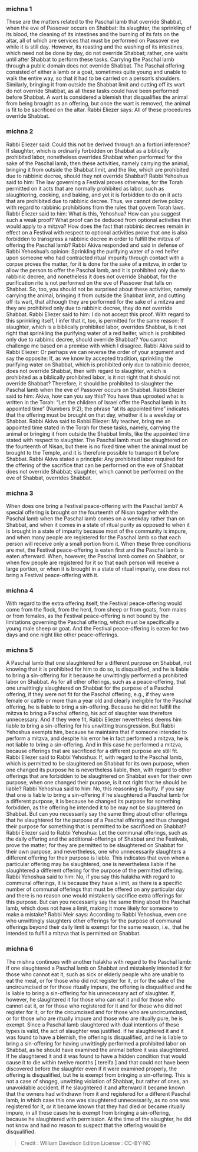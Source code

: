 
### michna 1
These are the matters related to the Paschal lamb that override Shabbat, when the eve of Passover occurs on Shabbat: Its slaughter, the sprinkling of its blood, the cleaning of its intestines and the burning of its fats on the altar, all of which are services that must be performed on Passover eve while it is still day. However, its roasting and the washing of its intestines, which need not be done by day, do not override Shabbat; rather, one waits until after Shabbat to perform these tasks. Carrying the Paschal lamb through a public domain does not override Shabbat. The Paschal offering consisted of either a lamb or a goat, sometimes quite young and unable to walk the entire way, so that it had to be carried on a person’s shoulders. Similarly, bringing it from outside the Shabbat limit and cutting off its wart do not override Shabbat, as all these tasks could have been performed before Shabbat. A wart is considered a blemish that disqualifies the animal from being brought as an offering, but once the wart is removed, the animal is fit to be sacrificed on the altar. Rabbi Eliezer says: All of these procedures override Shabbat.

### michna 2
Rabbi Eliezer said: Could this not be derived through an a fortiori inference? If slaughter, which is ordinarily forbidden on Shabbat as a biblically prohibited labor, nonetheless overrides Shabbat when performed for the sake of the Paschal lamb, then these activities, namely carrying the animal, bringing it from outside the Shabbat limit, and the like, which are prohibited due to rabbinic decree, should they not override Shabbat? Rabbi Yehoshua said to him: The law governing a Festival proves otherwise, for the Torah permitted on it acts that are normally prohibited as labor, such as slaughtering, cooking, and baking, and yet it is forbidden to do on it acts that are prohibited due to rabbinic decree. Thus, we cannot derive policy with regard to rabbinic prohibitions from the rules that govern Torah laws. Rabbi Eliezer said to him: What is this, Yehoshua? How can you suggest such a weak proof? What proof can be deduced from optional activities that would apply to a mitzva? How does the fact that rabbinic decrees remain in effect on a Festival with respect to optional activities prove that one is also forbidden to transgress a rabbinic decree in order to fulfill the mitzva of offering the Paschal lamb? Rabbi Akiva responded and said in defense of Rabbi Yehoshua’s opinion: Sprinkling the purifying water of a red heifer upon someone who had contracted ritual impurity through contact with a corpse proves the matter, for it is done for the sake of a mitzva, in order to allow the person to offer the Paschal lamb, and it is prohibited only due to rabbinic decree, and nonetheless it does not override Shabbat, for the purification rite is not performed on the eve of Passover that falls on Shabbat. So, too, you should not be surprised about these activities, namely carrying the animal, bringing it from outside the Shabbat limit, and cutting off its wart, that although they are performed for the sake of a mitzva and they are prohibited only due to rabbinic decree, they do not override Shabbat. Rabbi Eliezer said to him: I do not accept this proof. With regard to this sprinkling itself, I infer that it, too, is permitted for the same reason: If slaughter, which is a biblically prohibited labor, overrides Shabbat, is it not right that sprinkling the purifying water of a red heifer, which is prohibited only due to rabbinic decree, should override Shabbat? You cannot challenge me based on a premise with which I disagree. Rabbi Akiva said to Rabbi Eliezer: Or perhaps we can reverse the order of your argument and say the opposite: If, as we know by accepted tradition, sprinkling the purifying water on Shabbat, which is prohibited only due to rabbinic decree, does not override Shabbat, then with regard to slaughter, which is prohibited as a biblically prohibited labor, is it not right that it should not override Shabbat? Therefore, it should be prohibited to slaughter the Paschal lamb when the eve of Passover occurs on Shabbat. Rabbi Eliezer said to him: Akiva, how can you say this? You have thus uprooted what is written in the Torah: “Let the children of Israel offer the Paschal lamb in its appointed time” (Numbers 9:2); the phrase “at its appointed time” indicates that the offering must be brought on that day, whether it is a weekday or Shabbat. Rabbi Akiva said to Rabbi Eliezer: My teacher, bring me an appointed time stated in the Torah for these tasks, namely, carrying the animal or bringing it from outside the Shabbat limits, like the appointed time stated with respect to slaughter. The Paschal lamb must be slaughtered on the fourteenth of Nisan, but there is no fixed time when the animal must be brought to the Temple, and it is therefore possible to transport it before Shabbat. Rabbi Akiva stated a principle: Any prohibited labor required for the offering of the sacrifice that can be performed on the eve of Shabbat does not override Shabbat; slaughter, which cannot be performed on the eve of Shabbat, overrides Shabbat.

### michna 3
When does one bring a Festival peace-offering with the Paschal lamb? A special offering is brought on the fourteenth of Nisan together with the Paschal lamb when the Paschal lamb comes on a weekday rather than on Shabbat, and when it comes in a state of ritual purity as opposed to when it is brought in a state of impurity because most of the community is impure, and when many people are registered for the Paschal lamb so that each person will receive only a small portion from it. When these three conditions are met, the Festival peace-offering is eaten first and the Paschal lamb is eaten afterward. When, however, the Paschal lamb comes on Shabbat, or when few people are registered for it so that each person will receive a large portion, or when it is brought in a state of ritual impurity, one does not bring a Festival peace-offering with it.

### michna 4
With regard to the extra offering itself, the Festival peace-offering would come from the flock, from the herd, from sheep or from goats, from males or from females, as the Festival peace-offering is not bound by the limitations governing the Paschal offering, which must be specifically a young male sheep or goat. And the Festival peace-offering is eaten for two days and one night like other peace-offerings.

### michna 5
A Paschal lamb that one slaughtered for a different purpose on Shabbat, not knowing that it is prohibited for him to do so, is disqualified, and he is liable to bring a sin-offering for it because he unwittingly performed a prohibited labor on Shabbat. As for all other offerings, such as a peace-offering, that one unwittingly slaughtered on Shabbat for the purpose of a Paschal offering, if they were not fit for the Paschal offering, e.g., if they were female or cattle or more than a year old and clearly ineligible for the Paschal offering, he is liable to bring a sin-offering. Because he did not fulfill the mitzva to bring a Paschal offering, his act of slaughter was therefore unnecessary. And if they were fit, Rabbi Eliezer nevertheless deems him liable to bring a sin-offering for his unwitting transgression. But Rabbi Yehoshua exempts him, because he maintains that if someone intended to perform a mitzva, and despite his error he in fact performed a mitzva, he is not liable to bring a sin-offering. And in this case he performed a mitzva, because offerings that are sacrificed for a different purpose are still fit. Rabbi Eliezer said to Rabbi Yehoshua: If, with regard to the Paschal lamb, which is permitted to be slaughtered on Shabbat for its own purpose, when one changed its purpose he is nevertheless liable, then, with regard to other offerings that are forbidden to be slaughtered on Shabbat even for their own purpose, when one changed their purpose, is it not right that he should be liable? Rabbi Yehoshua said to him: No, this reasoning is faulty. If you say that one is liable to bring a sin-offering if he slaughtered a Paschal lamb for a different purpose, it is because he changed its purpose for something forbidden, as the offering he intended it to be may not be slaughtered on Shabbat. But can you necessarily say the same thing about other offerings that he slaughtered for the purpose of a Paschal offering and thus changed their purpose for something that is permitted to be sacrificed on Shabbat? Rabbi Eliezer said to Rabbi Yehoshua: Let the communal offerings, such as the daily offering and the additional-offerings of Shabbat and the Festivals, prove the matter, for they are permitted to be slaughtered on Shabbat for their own purpose, and nevertheless, one who unnecessarily slaughters a different offering for their purpose is liable. This indicates that even when a particular offering may be slaughtered, one is nevertheless liable if he slaughtered a different offering for the purpose of the permitted offering. Rabbi Yehoshua said to him: No, if you say this halakha with regard to communal offerings, it is because they have a limit, as there is a specific number of communal offerings that must be offered on any particular day and there is no reason one would mistakenly sacrifice extra offerings for this purpose. But can you necessarily say the same thing about the Paschal lamb, which does not have a limit, making it more likely for someone to make a mistake? Rabbi Meir says: According to Rabbi Yehoshua, even one who unwittingly slaughters other offerings for the purpose of communal offerings beyond their daily limit is exempt for the same reason, i.e., that he intended to fulfill a mitzva that is permitted on Shabbat.

### michna 6
The mishna continues with another halakha with regard to the Paschal lamb: If one slaughtered a Paschal lamb on Shabbat and mistakenly intended it for those who cannot eat it, such as sick or elderly people who are unable to eat the meat, or for those who did not register for it, or for the sake of the uncircumcised or for those ritually impure, the offering is disqualified and he is liable to bring a sin-offering for his unnecessary act of slaughter. If, however, he slaughtered it for those who can eat it and for those who cannot eat it, or for those who registered for it and for those who did not register for it, or for the circumcised and for those who are uncircumcised, or for those who are ritually impure and those who are ritually pure, he is exempt. Since a Paschal lamb slaughtered with dual intentions of these types is valid, the act of slaughter was justified. If he slaughtered it and it was found to have a blemish, the offering is disqualified, and he is liable to bring a sin-offering for having unwittingly performed a prohibited labor on Shabbat, as he should have examined the animal before it was slaughtered. If he slaughtered it and it was found to have a hidden condition that would cause it to die within twelve months [ tereifa ] and that could not have been discovered before the slaughter even if it were examined properly, the offering is disqualified, but he is exempt from bringing a sin-offering. This is not a case of shogeg, unwitting violation of Shabbat, but rather of ones, an unavoidable accident. If he slaughtered it and afterward it became known that the owners had withdrawn from it and registered for a different Paschal lamb, in which case this one was slaughtered unnecessarily, as no one was registered for it, or it became known that they had died or became ritually impure, in all these cases he is exempt from bringing a sin-offering, because he slaughtered with permission. At the time of the slaughter, he did not know and had no reason to suspect that the offering would be disqualified.

>Credit : William Davidson Edition
>License :  CC-BY-NC